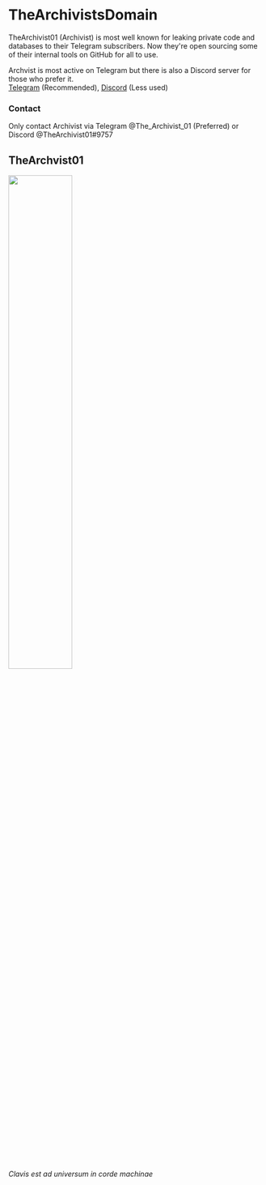 # TheArchivistsDomain

TheArchivist01 (Archivist) is most well known for leaking private code and databases to their Telegram subscribers.
Now they're open sourcing some of their internal tools on GitHub for all to use.

Archvist is most active on Telegram but there is also a Discord server for those who prefer it. \
[Telegram](https://t.me/the_archivists_domain) (Recommended),
[Discord](https://discord.gg/9X99f5hZAs) (Less used)

### Contact
Only contact Archivist via Telegram @The_Archivist_01 (Preferred) or Discord @TheArchivist01#9757

## TheArchvist01
<img src="https://i.imgur.com/DASjBbp.jpg" width="50%">

*Clavis est ad universum in corde machinae*
